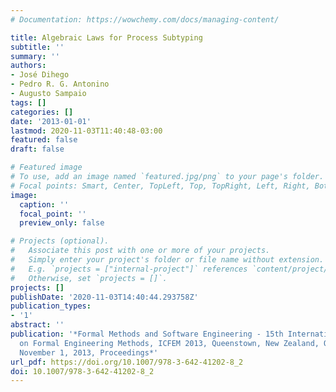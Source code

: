 ```yaml
---
# Documentation: https://wowchemy.com/docs/managing-content/

title: Algebraic Laws for Process Subtyping
subtitle: ''
summary: ''
authors:
- José Dihego
- Pedro R. G. Antonino
- Augusto Sampaio
tags: []
categories: []
date: '2013-01-01'
lastmod: 2020-11-03T11:40:48-03:00
featured: false
draft: false

# Featured image
# To use, add an image named `featured.jpg/png` to your page's folder.
# Focal points: Smart, Center, TopLeft, Top, TopRight, Left, Right, BottomLeft, Bottom, BottomRight.
image:
  caption: ''
  focal_point: ''
  preview_only: false

# Projects (optional).
#   Associate this post with one or more of your projects.
#   Simply enter your project's folder or file name without extension.
#   E.g. `projects = ["internal-project"]` references `content/project/deep-learning/index.md`.
#   Otherwise, set `projects = []`.
projects: []
publishDate: '2020-11-03T14:40:44.293758Z'
publication_types:
- '1'
abstract: ''
publication: '*Formal Methods and Software Engineering - 15th International Conference
  on Formal Engineering Methods, ICFEM 2013, Queenstown, New Zealand, October 29 -
  November 1, 2013, Proceedings*'
url_pdf: https://doi.org/10.1007/978-3-642-41202-8_2
doi: 10.1007/978-3-642-41202-8_2
---
```

